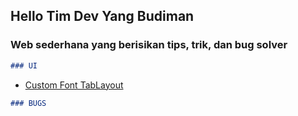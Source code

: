 ## Hello Tim Dev Yang Budiman

### Web sederhana yang berisikan tips, trik, dan bug solver

```markdown
### UI 
```
- [Custom Font TabLayout](https://stackoverflow.com/questions/31067265/change-the-font-of-tab-text-in-android-design-support-tablayout)

```markdown
### BUGS 
```
